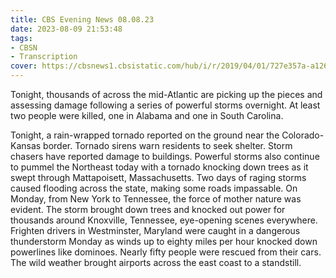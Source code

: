 ```yaml
---
title: CBS Evening News 08.08.23
date: 2023-08-09 21:53:48
tags:
- CBSN
- Transcription
cover: https://cbsnews1.cbsistatic.com/hub/i/r/2019/04/01/727e357a-a126-4138-a2c5-4d3222669d57/thumbnail/640x360/3ff2761028dc5c65cc4f07acd54bcd5c/cbsn2-logo-1920x1080.jpg
---
```

Tonight, thousands of across the mid-Atlantic are picking up the pieces and assessing damage following a series of powerful storms overnight. At least two people were killed, one in Alabama and one in South Carolina. 

Tonight, a rain-wrapped tornado reported on the ground near the Colorado-Kansas border. Tornado sirens warn residents to seek shelter. Storm chasers have reported damage to buildings. Powerful storms also continue to pummel the Northeast today with a tornado knocking down trees as it swept through Mattapoisett, Massachusetts. Two days of raging storms caused flooding across the state, making some roads impassable. On Monday, from New York to Tennessee, the force of mother nature was evident. The storm brought down trees and knocked out power for thousands around Knoxville, Tennessee, eye-opening scenes everywhere. Frighten drivers in Westminster, Maryland were caught in a dangerous thunderstorm Monday as winds up to eighty miles per hour knocked down powerlines like dominoes. Nearly fifty people were rescued from their cars. The wild weather brought airports across the east coast to a standstill. 
